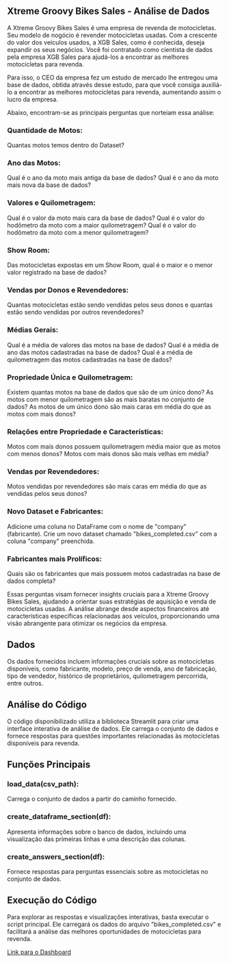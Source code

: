 ## Xtreme Groovy Bikes Sales - Análise de Dados

A Xtreme Groovy Bikes Sales é uma empresa de revenda de motocicletas. Seu modelo de nogócio é revender motocicletas usadas. Com a crescente do valor dos veículos usados, a XGB Sales, como é conhecida, deseja expandir os seus negócios. Você foi contratado como cientista de dados pela empresa XGB Sales para ajudá-los a encontrar as melhores motocicletas para revenda. 

Para isso, o CEO da empresa fez um estudo de mercado lhe entregou uma base de dados, obtida através desse estudo, para que você consiga auxiliá-lo a encontrar as melhores motocicletas para revenda, aumentando assim o lucro da empresa.

Abaixo, encontram-se as principais perguntas que norteiam essa análise:

### Quantidade de Motos:

Quantas motos temos dentro do Dataset?

###  Ano das Motos:

Qual é o ano da moto mais antiga da base de dados?
Qual é o ano da moto mais nova da base de dados?

### Valores e Quilometragem:

Qual é o valor da moto mais cara da base de dados?
Qual é o valor do hodômetro da moto com a maior quilometragem?
Qual é o valor do hodômetro da moto com a menor quilometragem?

### Show Room:

Das motocicletas expostas em um Show Room, qual é o maior e o menor valor registrado na base de dados?

### Vendas por Donos e Revendedores:

Quantas motocicletas estão sendo vendidas pelos seus donos e quantas estão sendo vendidas por outros revendedores?

### Médias Gerais:

Qual é a média de valores das motos na base de dados?
Qual é a média de ano das motos cadastradas na base de dados?
Qual é a média de quilometragem das motos cadastradas na base de dados?

### Propriedade Única e Quilometragem:

Existem quantas motos na base de dados que são de um único dono?
As motos com menor quilometragem são as mais baratas no conjunto de dados?
As motos de um único dono são mais caras em média do que as motos com mais donos?

### Relações entre Propriedade e Características:

Motos com mais donos possuem quilometragem média maior que as motos com menos donos?
Motos com mais donos são mais velhas em média?

### Vendas por Revendedores:

Motos vendidas por revendedores são mais caras em média do que as vendidas pelos seus donos?

### Novo Dataset e Fabricantes:

Adicione uma coluna no DataFrame com o nome de "company" (fabricante).
Crie um novo dataset chamado "bikes_completed.csv" com a coluna "company" preenchida.

### Fabricantes mais Prolíficos:

Quais são os fabricantes que mais possuem motos cadastradas na base de dados completa?

Essas perguntas visam fornecer insights cruciais para a Xtreme Groovy Bikes Sales, ajudando a orientar suas estratégias de aquisição e venda de motocicletas usadas. A análise abrange desde aspectos financeiros até características específicas relacionadas aos veículos, proporcionando uma visão abrangente para otimizar os negócios da empresa.

## Dados
Os dados fornecidos incluem informações cruciais sobre as motocicletas disponíveis, como fabricante, modelo, preço de venda, ano de fabricação, tipo de vendedor, histórico de proprietários, quilometragem percorrida, entre outros.

## Análise do Código

O código disponibilizado utiliza a biblioteca Streamlit para criar uma interface interativa de análise de dados. Ele carrega o conjunto de dados e fornece respostas para questões importantes relacionadas às motocicletas disponíveis para revenda.

## Funções Principais

### load_data(csv_path):

 Carrega o conjunto de dados a partir do caminho fornecido.

### create_dataframe_section(df):
 Apresenta informações sobre o banco de dados, incluindo uma visualização das primeiras linhas e uma descrição das colunas.

### create_answers_section(df): 

Fornece respostas para perguntas essenciais sobre as motocicletas no conjunto de dados.

## Execução do Código

Para explorar as respostas e visualizações interativas, basta executar o script principal. Ele carregará os dados do arquivo "bikes_completed.csv" e facilitará a análise das melhores oportunidades de motocicletas para revenda.

[Link para o Dashboard](https://projetoxtremegroovy.streamlit.app/)


